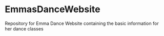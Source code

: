 # EmmasDanceWebsite
Repository for Emma Dance Website containing the basic information for her dance classes
